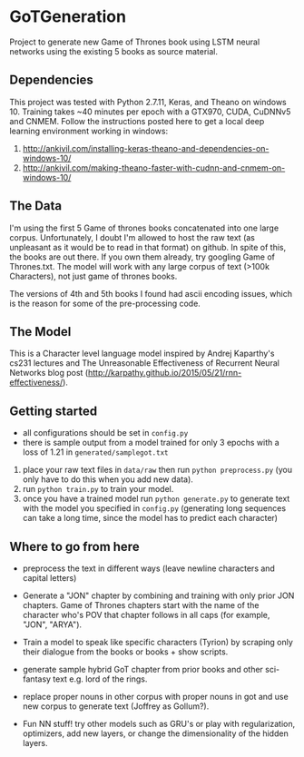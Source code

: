 # GoTGeneration

Project to generate new Game of Thrones book using LSTM neural networks using the existing 5 books as source material.

## Dependencies
This project was tested with Python 2.7.11, Keras, and Theano on windows 10. Training takes ~40 minutes per epoch with a GTX970, CUDA, CuDNNv5 and CNMEM.
Follow the instructions posted here to get a local deep learning environment working in windows:


1. http://ankivil.com/installing-keras-theano-and-dependencies-on-windows-10/
2. http://ankivil.com/making-theano-faster-with-cudnn-and-cnmem-on-windows-10/


## The Data
I'm using the first 5 Game of thrones books concatenated into one large corpus. Unfortunately, I doubt I'm allowed to host the raw text (as unpleasant as it would be to read in that format) on github.
In spite of this, the books are out there. If you own them already, try googling Game of Thrones.txt. The model will work with any large corpus of text (>100k Characters), not just game of thrones books.

The versions of 4th and 5th books I found had ascii encoding issues, which is the reason for some of the pre-processing code.


## The Model
This is a Character level language model inspired by Andrej Kaparthy's cs231 lectures and The Unreasonable Effectiveness of Recurrent Neural Networks blog post (http://karpathy.github.io/2015/05/21/rnn-effectiveness/).

## Getting started
- all configurations should be set in `config.py`
- there is sample output from a model trained for only 3 epochs with a loss of 1.21 in `generated/samplegot.txt`

1. place your raw text files in `data/raw` then run `python preprocess.py` (you only have to do this when you add new data).
2. run `python train.py` to train your model.
3. once you have a trained model run `python generate.py` to generate text with the model you specified in `config.py` (generating long sequences can take a long time, since the model has to predict each character)

## Where to go from here
- preprocess the text in different ways (leave newline characters and capital letters)

- Generate a "JON" chapter by combining and training with only prior JON chapters.
Game of Thrones chapters start with the name of the character who's POV that chapter follows in all caps (for example, "JON", "ARYA").

- Train a model to speak like specific characters (Tyrion) by scraping only their dialogue from the books or books + show scripts.

- generate sample hybrid GoT chapter from prior books and other sci-fantasy text e.g. lord of the rings.

- replace proper nouns in other corpus with proper nouns in got and use new corpus to generate text (Joffrey as Gollum?).

- Fun NN stuff! try other models such as GRU's or play with regularization, optimizers, add new layers, or change the dimensionality of the hidden layers.
